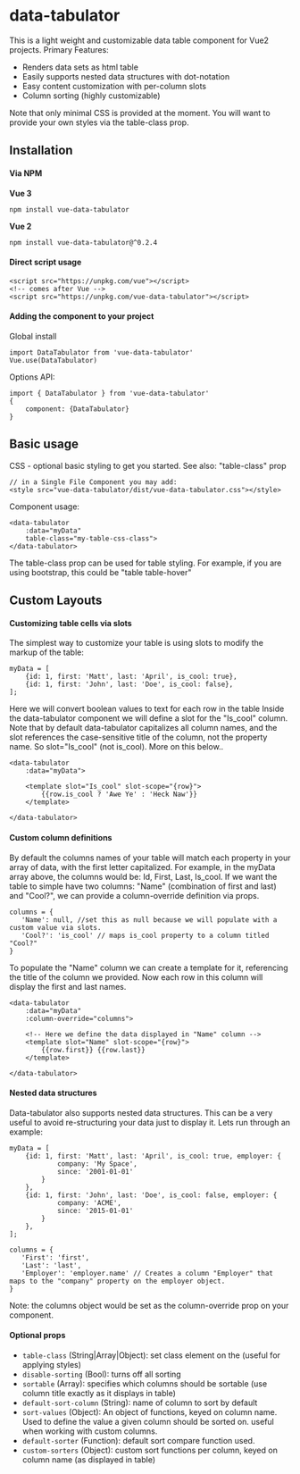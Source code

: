 # data-tabulator
This is a light weight and customizable data table component for Vue2 projects. Primary Features:

* Renders data sets as html table
* Easily supports nested data structures with dot-notation
* Easy content customization with per-column slots
* Column sorting (highly customizable)

Note that only minimal CSS is provided at the moment. You will want to provide your own styles via the table-class prop.


## Installation
#### Via NPM
**Vue 3**
```
npm install vue-data-tabulator
```
**Vue 2**
```
npm install vue-data-tabulator@^0.2.4
```

#### Direct script usage
```
<script src="https://unpkg.com/vue"></script>
<!-- comes after Vue -->
<script src="https://unpkg.com/vue-data-tabulator"></script>
```


#### Adding the component to your project
Global install
```
import DataTabulator from 'vue-data-tabulator'
Vue.use(DataTabulator)
```

Options API:
```
import { DataTabulator } from 'vue-data-tabulator'
{
    component: {DataTabulator}
}
```

## Basic usage

CSS - optional basic styling to get you started.
See also: "table-class" prop
```
// in a Single File Component you may add:
<style src="vue-data-tabulator/dist/vue-data-tabulator.css"></style>
```

Component usage:
```
<data-tabulator
    :data="myData"
    table-class="my-table-css-class">
</data-tabulator>
```
The table-class prop can be used for table styling. For example, if you are using bootstrap, this could be "table table-hover"

## Custom Layouts

#### Customizing table cells via slots
The simplest way to customize your table is using slots to modify the markup of the table:
```
myData = [
    {id: 1, first: 'Matt', last: 'April', is_cool: true},
    {id: 1, first: 'John', last: 'Doe', is_cool: false},
];
```

Here we will convert boolean values to text for each row in the table
Inside the data-tabulator component we will define a slot for the "Is_cool" column. 
Note that by default data-tabulator capitalizes all column names, and the slot references the case-sensitive title of the column, not the property name.
So slot="Is_cool" (not is_cool). More on this below..
```
<data-tabulator
    :data="myData">
    
    <template slot="Is_cool" slot-scope="{row}">
        {{row.is_cool ? 'Awe Ye' : 'Heck Naw'}}    
    </template>
    
</data-tabulator>
```

#### Custom column definitions
By default the columns names of your table will match each property in your array of data, with the first letter capitalized. 
For example, in the myData array above, the columns would be: Id, First, Last, Is_cool.
If we want the table to simple have two columns: "Name" (combination of first and last) and "Cool?", we can provide a column-override definition via props.

 
 ```
 columns = {
    'Name': null, //set this as null because we will populate with a custom value via slots.
    'Cool?': 'is_cool' // maps is_cool property to a column titled "Cool?"
 }
 ```

To populate the "Name" column we can create a template for it, referencing the title of the column we provided. 
Now each row in this column will display the first and last names.
```
<data-tabulator
    :data="myData"
    :column-override="columns">
    
    <!-- Here we define the data displayed in "Name" column -->
    <template slot="Name" slot-scope="{row}">
        {{row.first}} {{row.last}}    
    </template>
    
</data-tabulator>
```

#### Nested data structures
Data-tabulator also supports nested data structures. 
This can be a very useful to avoid re-structuring your data just to display it. Lets run through an example:

```
myData = [
    {id: 1, first: 'Matt', last: 'April', is_cool: true, employer: {
            company: 'My Space',
            since: '2001-01-01'
        }
    },
    {id: 1, first: 'John', last: 'Doe', is_cool: false, employer: {
            company: 'ACME',
            since: '2015-01-01'
        }
    },
];
```

 ```
 columns = {
    'First': 'first',
    'Last': 'last',
    'Employer': 'employer.name' // Creates a column "Employer" that maps to the "company" property on the employer object.
 }
 ```
 Note: the columns object would be set as the column-override prop on your component.


#### Optional props
* `table-class` (String|Array|Object): set class element on the <table> (useful for applying styles)
* `disable-sorting` (Bool): turns off all sorting  
* `sortable` (Array): specifies which columns should be sortable (use column title exactly as it displays in table)
* `default-sort-column` (String): name of column to sort by default
* `sort-values` (Object): An object of functions, keyed on column name. Used to define the value a given column should be sorted on. useful when working with custom columns.
* `default-sorter` (Function): default sort compare function used.
* `custom-sorters` (Object): custom sort functions per column, keyed on column name (as displayed in table)
